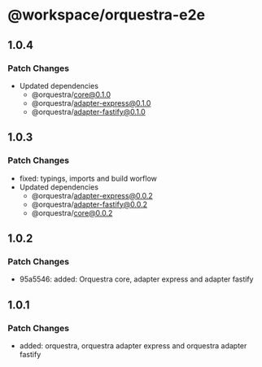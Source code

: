 # @workspace/orquestra-e2e

## 1.0.4

### Patch Changes

- Updated dependencies
  - @orquestra/core@0.1.0
  - @orquestra/adapter-express@0.1.0
  - @orquestra/adapter-fastify@0.1.0

## 1.0.3

### Patch Changes

- fixed: typings, imports and build worflow
- Updated dependencies
  - @orquestra/adapter-express@0.0.2
  - @orquestra/adapter-fastify@0.0.2
  - @orquestra/core@0.0.2

## 1.0.2

### Patch Changes

- 95a5546: added: Orquestra core, adapter express and adapter fastify

## 1.0.1

### Patch Changes

- added: orquestra, orquestra adapter express and orquestra adapter fastify
